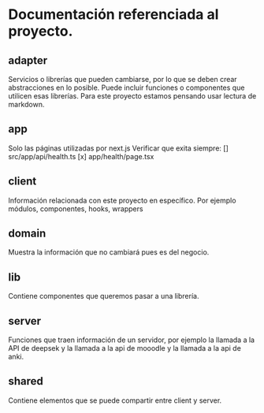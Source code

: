 # Documentación referenciada al proyecto.

## adapter

Servicios o librerías que pueden cambiarse, por lo que se deben crear abstracciones en lo posible.
Puede incluir funciones o componentes que utilicen esas librerías.
Para este proyecto estamos pensando usar lectura de markdown.

## app

Solo las páginas utilizadas por next.js
Verificar que exita siempre:
[] src/app/api/health.ts
[x] app/health/page.tsx

## client

Información relacionada con este proyecto en específico. Por ejemplo módulos, componentes, hooks, wrappers

## domain

Muestra la información que no cambiará pues es del negocio.

## lib

Contiene componentes que queremos pasar a una librería.

## server

Funciones que traen información de un servidor, por ejemplo la llamada a la API de deepsek y la llamada a la api de mooodle y la llamada a la api de anki.

## shared

Contiene elementos que se puede compartir entre client y server.
